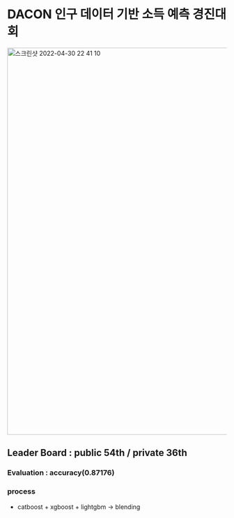 # DACON 인구 데이터 기반 소득 예측 경진대회

<img width="888" alt="스크린샷 2022-04-30 22 41 10" src="https://user-images.githubusercontent.com/49870977/166108008-3300f418-423f-47e8-8ba1-3b21731f2f2d.png">

## Leader Board : public 54th / private 36th
### Evaluation : accuracy(0.87176)

### process
- catboost + xgboost + lightgbm -> blending

